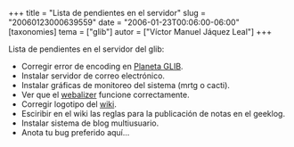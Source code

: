 +++
title = "Lista de pendientes en el servidor"
slug = "20060123000639559"
date = "2006-01-23T00:06:00-06:00"
[taxonomies]
tema = ["glib"]
autor = ["Víctor Manuel Jáquez Leal"]
+++

Lista de pendientes en el servidor del glib:

- Corregir error de encoding en [Planeta
    GLIB](http://planeta.glib.org.mx).
- Instalar servidor de correo electrónico.
- Instalar gráficas de monitoreo del sistema (mrtg o cacti).
- Ver que el [webalizer](/stats) funcione correctamente.
- Corregir logotipo del [wiki](http://wiki.glib.org.mx).
- Esciribir en el wiki las reglas para la publicación de notas en el
    geeklog.
- Instalar sistema de blog multiusuario.
- Anota tu bug preferido aquí...

